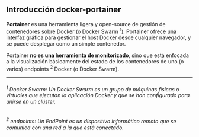 ## Introducción docker-portainer

**Portainer** es una herramienta ligera y open-source de gestión de contenedores sobre Docker (o Docker Swarm <sup>1</sup>). 
Portainer ofrece una interfaz gráfica para gestionar el host Docker desde cualquier navegador, y se puede desplegar como un simple contenedor.


Portainer **no es una herramienta de monitorizado**, sino que está enfocada a la visualización básicamente del estado de los contenedores 
de uno (o varios) endpoints <sup>2</sup> Docker (o Docker Swarm). 


---

###### <sup>1</sup> Docker Swarm: Un Docker Swarm es un grupo de máquinas físicas o virtuales que ejecutan la aplicación Docker y que se han configurado para unirse en un clúster.

###### <sup>2</sup> endpoints: Un EndPoint es un dispositivo informático remoto que se comunica con una red a la que está conectado. 
